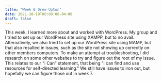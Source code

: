 ```yaml
---
title: "Week 6 Drew Upton"
date: 2021-10-10T00:00:00-04:00
draft: false
---
```


This week, I learned more about and worked with WordPress. My group and I tried to set up our WordPress site using XAMPP, but to no avail. Alternatively, we also tried to set up our WordPress site using MAMP, but that also resulted in issues, such as the site not showing up correctly on other members computers. To make an attempt at troubleshooting, I did research on some other websites to try and figure out the root of my issue. This relates to our "I Can" statement, that being "I can find and use resources for self-directed learning." We still have issues to iron out, but hopefully we can figure those out in week 7. 
